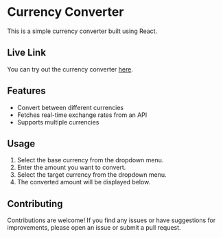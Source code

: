 # Currency Converter

This is a simple currency converter built using React. 

## Live Link
You can try out the currency converter [here](https://currconverter.vercel.app/).

## Features

- Convert between different currencies
- Fetches real-time exchange rates from an API
- Supports multiple currencies

## Usage

1. Select the base currency from the dropdown menu.
2. Enter the amount you want to convert.
3. Select the target currency from the dropdown menu.
4. The converted amount will be displayed below.

## Contributing

Contributions are welcome! If you find any issues or have suggestions for improvements, please open an issue or submit a pull request.
